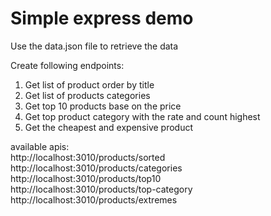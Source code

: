 # Simple express demo
Use the data.json file to retrieve the data

Create following endpoints:
1. Get list of product order by title
2. Get list of products categories
3. Get top 10 products base on the price
4. Get top product category with the rate and count highest
5. Get the cheapest and expensive product 

available apis:<br> 
http://localhost:3010/products/sorted <br>
http://localhost:3010/products/categories <br>
http://localhost:3010/products/top10 <br>
http://localhost:3010/products/top-category <br>
http://localhost:3010/products/extremes
